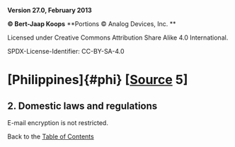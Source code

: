 **Version 27.0, February 2013**

**© Bert-Jaap Koops**
**Portions © Analog Devices, Inc. **  

Licensed under Creative Commons Attribution Share Alike 4.0 International.

SPDX-License-Identifier: CC-BY-SA-4.0

# [Philippines]{#phi} \[[Source](cls-srce.htm) 5\]

## 2. Domestic laws and regulations  
E-mail encryption is not restricted.

Back to the [Table of Contents](index.md)
